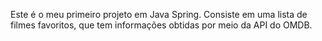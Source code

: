 Este é o meu primeiro projeto em Java Spring.
Consiste em uma lista de filmes favoritos, que tem informações obtidas por meio da API do OMDB.
